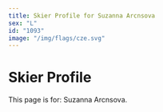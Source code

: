 ```yaml
---
title: Skier Profile for Suzanna Arcnsova
sex: "L"
id: "1093"
image: "/img/flags/cze.svg" 
---
```


# Skier Profile

This page is for: Suzanna Arcnsova.
    